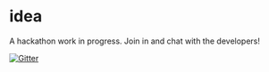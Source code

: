 # idea

A hackathon work in progress.  Join in and chat with the developers!

[![Gitter](https://badges.gitter.im/Join%20Chat.svg)](https://gitter.im/theshteves/idea?utm_source=badge&utm_medium=badge&utm_campaign=pr-badge&utm_content=badge)

